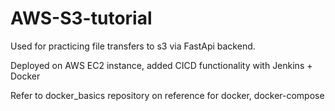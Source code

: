 # AWS-S3-tutorial

Used for practicing file transfers to s3 via FastApi backend.

Deployed on AWS EC2 instance, added CICD functionality with Jenkins + Docker

Refer to docker_basics repository on reference for docker, docker-compose 
